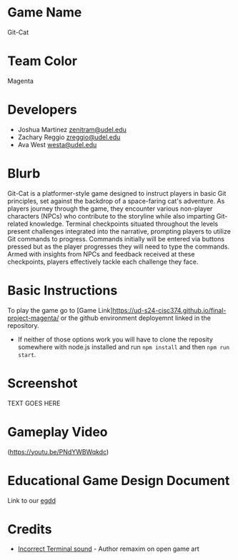 # Game Name

Git-Cat

# Team Color

Magenta

# Developers

-   Joshua Martinez zenitram@udel.edu
-   Zachary Reggio zreggio@udel.edu
-   Ava West westa@udel.edu

# Blurb

Git-Cat is a platformer-style game designed to instruct players in basic Git principles, set against the backdrop of a space-faring cat's adventure. As players journey through the game, they encounter various non-player characters (NPCs) who contribute to the storyline while also imparting Git-related knowledge. Terminal checkpoints situated throughout the levels present challenges integrated into the narrative, prompting players to utilize Git commands to progress. Commands initially will be entered via buttons pressed but as the player progresses they will need to type the commands. Armed with insights from NPCs and feedback received at these checkpoints, players effectively tackle each challenge they face.

# Basic Instructions

To play the game go to [Game Link]https://ud-s24-cisc374.github.io/final-project-magenta/ or the github environment deployemnt linked in the repository.

-   If neither of those options work you will have to clone the reposity somewhere with node.js installed and run `npm install` and then `npm run start`.

# Screenshot

TEXT GOES HERE

# Gameplay Video

(https://youtu.be/PNdYWBWqkdc)

# Educational Game Design Document

Link to our [egdd](https://github.com/UD-S24-CISC374/final-project-magenta/blob/main/docs/egdd.md)

# Credits

-   [Incorrect Terminal sound](https://opengameart.org/content/bad-sound-1) - Author remaxim on open game art
